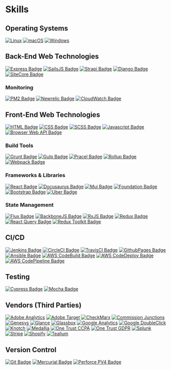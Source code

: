 # Skills

## Operating Systems

[![Linux](https://svgshare.com/i/Zhy.svg)](https://svgshare.com/i/Zhy.svg)
[![macOS](https://svgshare.com/i/ZjP.svg)](https://svgshare.com/i/ZjP.svg)
[![Windows](https://svgshare.com/i/ZhY.svg)](https://svgshare.com/i/ZhY.svg)

## Back-End Web Technologies

[![Express Badge](https://img.shields.io/badge/framework-expressjs-black.svg)](https://expressjs.com/)
[![SailsJS Badge](https://img.shields.io/badge/framework-sailsjs-black.svg)](https://sailsjs.com/)
[![Strapi Badge](https://img.shields.io/badge/framework-strapi-black.svg)](https://strapi.io/)
[![Django Badge](https://img.shields.io/badge/framework-django-black.svg)](https://www.djangoproject.com/)
[![SiteCore Badge](https://img.shields.io/badge/framework-SiteCore-black.svg)](https://www.sitecore.com/)

### Monitoring

[![PM2 Badge](https://img.shields.io/badge/monitoring-pm2-black.svg)](https://shields.io/)
[![Newrelic Badge](https://img.shields.io/badge/monitoring-newrelic-black.svg)](https://shields.io/)
[![CloudWatch Badge](https://img.shields.io/badge/monitoring-cloudwatch-black.svg)](https://shields.io/)

## Front-End Web Technologies

[![HTML Badge](https://img.shields.io/badge/language-HTML-blue.svg)](https://shields.io/)
[![CSS Badge](https://img.shields.io/badge/language-CSS-blue.svg)](https://shields.io/)
[![SCSS Badge](https://img.shields.io/badge/language-SCSS-blue.svg)](https://shields.io/)
[![Javascript Badge](https://img.shields.io/badge/language-Javascript-blue.svg)](https://shields.io/)
[![Browser Web API Badge](https://img.shields.io/badge/language-BrowserAPI-blue.svg)](https://shields.io/)

### Build Tools

[![Grunt Badge](https://img.shields.io/badge/language-grunt-blue.svg)](https://shields.io/)
[![Gulp Badge](https://img.shields.io/badge/language-gulp-blue.svg)](https://shields.io/)
[![Pracel Badge](https://img.shields.io/badge/language-parcel-blue.svg)](https://shields.io/)
[![Rollup Badge](https://img.shields.io/badge/language-rollup-blue.svg)](https://shields.io/)
[![Webpack Badge](https://img.shields.io/badge/language-webpack-blue.svg)](https://shields.io/)

### Frameworks & Libraries

[![React Badge](https://img.shields.io/badge/framework-react-blue.svg)](https://shields.io/)
[![Docusaurus Badge](https://img.shields.io/badge/framework-docusaurus-blue.svg)](https://shields.io/)
[![Mui Badge](https://img.shields.io/badge/ui-mui-blue.svg)](https://mui.com/)
[![Foundation Badge](https://img.shields.io/badge/ui-foundation-blue.svg)](https://shields.io/)
[![Bootstrap Badge](https://img.shields.io/badge/ui-bootstrap-blue.svg)](https://shields.io/)
[![Uber Badge](https://img.shields.io/badge/ui-baseweb.design-blue.svg)](https://shields.io/)

### State Management

[![Flux Badge](https://img.shields.io/badge/framework-flux-blue.svg)](https://shields.io/)
[![BackboneJS Badge](https://img.shields.io/badge/framework-backbone-blue.svg)](https://shields.io/)
[![RxJS Badge](https://img.shields.io/badge/framework-rxjs-blue.svg)](https://shields.io/)
[![Redux Badge](https://img.shields.io/badge/framework-redux-blue.svg)](https://shields.io/)
[![React Query Badge](https://img.shields.io/badge/framework-react%20query-blue.svg)](https://shields.io/)
[![Redux Toolkit Badge](https://img.shields.io/badge/framework-react%20toolkit-blue.svg)](https://shields.io/)

## CI/CD

[![Jenkins Badge](https://img.shields.io/badge/build-jenkins-blue.svg)](https://shields.io/)
[![CircleCI Badge](https://img.shields.io/badge/build-circleci-blue.svg)](https://shields.io/)
[![TravisCI Badge](https://img.shields.io/badge/build-travisci-blue.svg)](https://shields.io/)
[![GithubPages Badge](https://img.shields.io/badge/build-githubpages-blue.svg)](https://shields.io/)
[![Ansible Badge](https://img.shields.io/badge/build-ansible-blue.svg)](https://shields.io/)
[![AWS CodeBuild Badge](https://img.shields.io/badge/build-aws%20codebuild-blue.svg)](https://shields.io/)
[![AWS CodeDeploy Badge](https://img.shields.io/badge/build-aws%20codedeploy-blue.svg)](https://shields.io/)
[![AWS CodePipeline Badge](https://img.shields.io/badge/build-aws%20codepipeline-blue.svg)](https://shields.io/)

## Testing

[![Cypress Badge](https://img.shields.io/badge/testing-cypress-green.svg)](https://shields.io/)
[![Mocha Badge](https://img.shields.io/badge/testing-mocha-orange.svg)](https://shields.io/)

## Vendors (Third Parties)


[![Adobe Analytics](https://img.shields.io/badge/build-adobe%20analytics-blue.svg)](https://shields.io/)
[![Adobe Target](https://img.shields.io/badge/build-adobe%20target-blue.svg)](https://shields.io/)
[![CheckMarx](https://img.shields.io/badge/build-checkmarx-blue.svg)](https://shields.io/)
[![Commission Junctions](https://img.shields.io/badge/build-commission%20junctions-blue.svg)](https://shields.io/)
[![Genesys](https://img.shields.io/badge/build-genesys-blue.svg)](https://shields.io/)
[![Glance](https://img.shields.io/badge/build-glance-blue.svg)](https://shields.io/)
[![Glassbox](https://img.shields.io/badge/build-glassbox-blue.svg)](https://shields.io/)
[![Google Analytics](https://img.shields.io/badge/build-google%20analytics-blue.svg)](https://shields.io/)
[![Google DoubleClick](https://img.shields.io/badge/build-google%20doubleclick-blue.svg)](https://shields.io/)
[![Knotch](https://img.shields.io/badge/build-knotch-blue.svg)](https://shields.io/)
[![Medallia](https://img.shields.io/badge/build-medallia-blue.svg)](https://shields.io/)
[![One Trust CCPA](https://img.shields.io/badge/build-onetrust%20ccpa-blue.svg)](https://shields.io/)
[![One Trust GDPR](https://img.shields.io/badge/build-onetrust%20gdpr-blue.svg)](https://shields.io/)
[![Splunk](https://img.shields.io/badge/build-splunk-blue.svg)](https://shields.io/)
[![Stripe](https://img.shields.io/badge/build-stripe-blue.svg)](https://shields.io/)
[![Shopify](https://img.shields.io/badge/build-shopify-blue.svg)](https://shields.io/)
[![Tealium](https://img.shields.io/badge/build-tealium-blue.svg)](https://shields.io/)

## Version Control

[![Git Badge](https://img.shields.io/badge/version-git-red.svg)](https://shields.io/)
[![Mercurial Badge](https://img.shields.io/badge/version-merurial-yellow.svg)](https://shields.io/)
[![Perforce PV4 Badge](https://img.shields.io/badge/version-pv4-blue.svg)](https://shields.io/)
